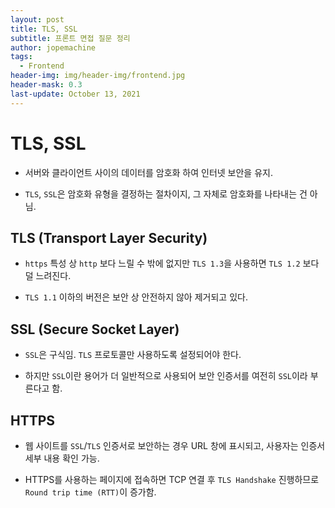 ```yaml
---
layout: post
title: TLS, SSL
subtitle: 프론트 면접 질문 정리
author: jopemachine
tags:
  - Frontend
header-img: img/header-img/frontend.jpg
header-mask: 0.3
last-update: October 13, 2021
---
```


# TLS, SSL

- 서버와 클라이언트 사이의 데이터를 암호화 하여 인터넷 보안을 유지.

- `TLS`, `SSL`은 암호화 유형을 결정하는 절차이지, 그 자체로 암호화를 나타내는 건 아님.

## TLS (Transport Layer Security)

- `https` 특성 상 `http` 보다 느릴 수 밖에 없지만 `TLS 1.3`을 사용하면 `TLS 1.2` 보다 덜 느려진다.

- `TLS 1.1` 이하의 버전은 보안 상 안전하지 않아 제거되고 있다.

## SSL (Secure Socket Layer)

- `SSL`은 구식임. `TLS` 프로토콜만 사용하도록 설정되어야 한다.

- 하지만 `SSL`이란 용어가 더 일반적으로 사용되어 보안 인증서를 여전히 `SSL`이라 부른다고 함.

## HTTPS

- 웹 사이트를 `SSL`/`TLS` 인증서로 보안하는 경우 URL 창에 표시되고, 사용자는 인증서 세부 내용 확인 가능.

- HTTPS를 사용하는 페이지에 접속하면 TCP 연결 후 `TLS Handshake` 진행하므로 `Round trip time (RTT)`이 증가함.

